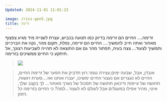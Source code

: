 ```yaml
---
Updated: 2024-11-01 11:01:23

image: /rivi-gen5.jpg
title: זרימה
---
```


<InnerTitleTime :title="$frontmatter.title" :date="$frontmatter.Updated"/>

זרימה....
החיים הם זרימה בדיוק כמו תנועה בכביש, עצרת לשנייה מיד מגיע צפצוף מאחור ואתה חייב להמשיך....
החיים הם זרימה, נפלת, תקום מהר, נקה את הברכיים ותמשיך לצעוד...
צצה בעיה, תפתור מהר גם אם התוצאה לא תהייה לשביעות רצונך, אל תיתקע כי החיים ממשיכים בזרימה.
> <img src="/rivi-gen5.jpg" :alt="clocks" class="nested-image"/>

> אובדן, אבל, שבעה ימים,עצירה נגמר.רוץ תדביק את הפער של זרימת החיים, החיים לא נעצרים אם נעצור החיים ימשיכו, יעברו אותנו ואז....סערת רגשות, תחושה של עייפות ודיכאון תחושה של תסכול של נשרך מאחור...
לך בקצב שלך, איטי, מהיר אפילו במעגלים אבל לעולם לא לעצור...למה? כי החיים בזרימה כל הזמן.

<script setup>
import InnerTitleTime from "../components/InnerTitleTime.vue"; 
</script>